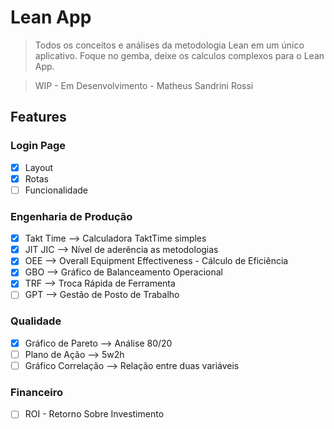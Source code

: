 # Lean App

> Todos os conceitos e análises da metodologia Lean em um único aplicativo. Foque no gemba, deixe os calculos complexos para o Lean App.

> WIP - Em Desenvolvimento - Matheus Sandrini Rossi

## Features
### Login Page
- [X] Layout
- [X] Rotas
- [ ] Funcionalidade
### Engenharia de Produção
- [X] Takt Time --> Calculadora TaktTime simples
- [X] JIT JIC --> Nível de aderência as metodologias
- [X] OEE --> Overall Equipment Effectiveness - Cálculo de Eficiência
- [X] GBO --> Gráfico de Balanceamento Operacional
- [X] TRF --> Troca Rápida de Ferramenta
- [ ] GPT --> Gestão de Posto de Trabalho
### Qualidade
- [X] Gráfico de Pareto --> Análise 80/20
- [ ] Plano de Ação --> 5w2h
- [ ] Gráfico Correlação --> Relação entre duas variáveis
### Financeiro
- [ ] ROI - Retorno Sobre Investimento
